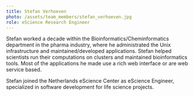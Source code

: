 ```yaml
---
title: Stefan Verhoeven
photo: /assets/team_members/stefan_verhoeven.jpg
role: eScience Research Engineer
---
```

Stefan worked a decade within the Bioinformatics/Cheminformatics department in the pharma industry, where he administrated the Unix infrastructure and maintained/developed applications. Stefan helped scientists run their computations on clusters and maintained bioinformatics tools. 
Most of the applications he made use a rich web interface or are web service based.

Stefan joined the Netherlands eScience Center as eScience Engineer, specialized in software development for life science projects.

